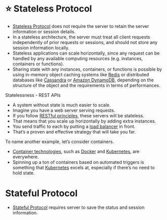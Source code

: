# :star: Stateless Protocol
- [Stateless Protocol](https://www.geeksforgeeks.org/difference-between-stateless-and-stateful-protocol/) does not require the server to retain the server information or session details.
- In a stateless architecture, the server must treat all client requests independently of prior requests or sessions, and should not store any session information locally.
- Stateless applications can scale horizontally, since any request can be handled by any available computing resources (e.g. instances, containers or functions).
- Sharing state with any instances, containers, or functions is possible by using in-memory object caching systems like [Redis](../3_DatabaseServices/In-Memory-DB/Redis) or distributed databases like [Cassandra](../3_DatabaseServices/NoSQL-Databases/WideColumnDB/ApacheCasandra.md) or [Amazon DynamoDB](../11_AWSServices/6_DatabaseServices/AmazonDynamoDB/Readme.md), depending on the structure of the object and the requirements in terms of performances.

Statelessness - REST APIs
- A system without state is much easier to scale.
- Imagine you have a web server serving requests.
- If you follow [RESTful principles](../2_APITechOptions/REST.md), these servers will be stateless.
- That means that you scale up horizontally by adding extra instances.
- You send traffic to each by putting a [load balancer](Scalability/LoadBalancer.md) in front.
- That’s a proven and effective strategy that will take you far.

To name another example, let’s consider containers.
- [Container technologies](../6_ContainerOrchestrationServices/Readme.md), such as [Docker](../6_ContainerOrchestrationServices/Docker/Readme.md) and [Kubernetes](../6_ContainerOrchestrationServices/Kubernates.md), are everywhere.
- Spinning up a ton of containers based on automated triggers is something that [Kubernetes](../6_ContainerOrchestrationServices/Kubernates.md) excels at, especially if there’s no need to hold state.

# Stateful Protocol
- [Stateful Protocol](https://www.geeksforgeeks.org/difference-between-stateless-and-stateful-protocol/) requires server to save the status and session information.